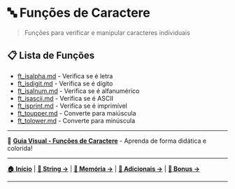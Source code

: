 # 🔤 Funções de Caractere

> Funções para verificar e manipular caracteres individuais

## 📋 Lista de Funções

- [ft_isalpha.md](ft_isalpha.md) - Verifica se é letra
- [ft_isdigit.md](ft_isdigit.md) - Verifica se é dígito  
- [ft_isalnum.md](ft_isalnum.md) - Verifica se é alfanumérico
- [ft_isascii.md](ft_isascii.md) - Verifica se é ASCII
- [ft_isprint.md](ft_isprint.md) - Verifica se é imprimível
- [ft_toupper.md](ft_toupper.md) - Converte para maiúscula
- [ft_tolower.md](ft_tolower.md) - Converte para minúscula

---

📖 **[Guia Visual - Funções de Caractere](./docs/character/libft_caracteres_guide.html)** - Aprenda de forma didática e colorida!

---

**[🏠 Início](../../README.md)** | **[📝 String →](../string/README.md)** | **[🧠 Memória →](../memory/README.md)** | **[🔧 Adicionais →](../additional/README.md)** | **[🔗 Bonus →](../bonus/README.md)**

---
